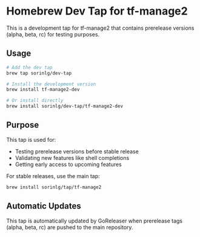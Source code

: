 # Homebrew Dev Tap for tf-manage2

This is a development tap for tf-manage2 that contains prerelease versions (alpha, beta, rc) for testing purposes.

## Usage

```bash
# Add the dev tap
brew tap sorinlg/dev-tap

# Install the development version
brew install tf-manage2-dev

# Or install directly
brew install sorinlg/dev-tap/tf-manage2-dev
```

## Purpose

This tap is used for:
- Testing prerelease versions before stable release
- Validating new features like shell completions
- Getting early access to upcoming features

For stable releases, use the main tap:
```bash
brew install sorinlg/tap/tf-manage2
```

## Automatic Updates

This tap is automatically updated by GoReleaser when prerelease tags (alpha, beta, rc) are pushed to the main repository.

